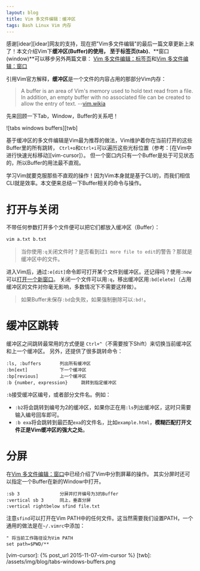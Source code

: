 ```yaml
---
layout: blog
title: Vim 多文件编辑：缓冲区
tags: Bash Linux Vim 内存
---
```


感谢[idear][idear]网友的支持，现在把"Vim多文件编辑"的最后一篇文章更新上来了！本文介绍Vim下**缓冲区(Buffer)**的使用，
至于**标签页(tab)**、**窗口(window)**可以移步另外两篇文章： 
[Vim 多文件编辑：标签页][vim-tabpage]和[Vim 多文件编辑：窗口][vim-window]

引用Vim官方解释，**缓冲区**是一个文件的内容占用的那部分Vim内存：

> A buffer is an area of Vim's memory used to hold text read from a file. In addition, an empty buffer with no associated file can be created to allow the entry of text. --[vim.wikia][vim-buffer]

先来回顾一下Tab，Window，Buffer的关系吧！

![tabs windows buffers][twb]

基于缓冲区的多文件编辑是Vim最为推荐的做法，Vim维护着你在当前打开的这些Buffer里的所有跳转，
`Ctrl+o`和`Ctrl+i`可以遍历这些光标位置（参考：[在Vim中进行快速光标移动][vim-cursor]）。
但一个窗口内只有一个Buffer是处于可见状态的，所以Buffer的用法最不直观。

学习Vim就要克服那些不直观的操作！因为Vim本身就是基于CLI的，而我们相信CLI就是效率。本文便来总结一下Buffer相关的命令与操作。

<!--more-->

# 打开与关闭

不带任何参数打开多个文件便可以把它们都放入缓冲区（Buffer）：

```bash
vim a.txt b.txt
```

> 当你使用`:q`关闭文件时？是否看到过`1 more file to edit`的警告？那就是缓冲区中的文件。

进入Vim后，通过`:e[dit]`命令即可打开某个文件到缓冲区。还记得吗？使用`:new`可以[打开一个新窗口][vim-window]。
关闭一个文件可以用`:q`，移出缓冲区用`:bd[elete]`（占用缓冲区的文件对你毫无影响，多数情况下不需要这样做）。

> 如果Buffer未保存`:bd`会失败，如果强制删除可以`:bd!`。

# 缓冲区跳转

缓冲区之间跳转最常用的方式便是 `Ctrl+^`（不需要按下Shift）来切换当前缓冲区和上一个缓冲区。
另外，还提供了很多跳转命令：

```
:ls, :buffers       列出所有缓冲区
:bn[ext]            下一个缓冲区
:bp[revious]        上一个缓冲区
:b {number, expression}     跳转到指定缓冲区
```

`:b`接受缓冲区编号，或者部分文件名。例如：

* `:b2`将会跳转到编号为2的缓冲区，如果你正在用`:ls`列出缓冲区，这时只需要输入编号回车即可。
* `:b exa`将会跳转到最匹配`exa`的文件名，比如`example.html`，**模糊匹配打开文件正是Vim缓冲区的强大之处**。

# 分屏

在[Vim 多文件编辑：窗口][vim-window]中已经介绍了Vim中分割屏幕的操作。
其实分屏时还可以指定一个Buffer在新的Window中打开。

```
:sb 3               分屏并打开编号为3的Buffer
:vertical sb 3      同上，垂直分屏
:vertical rightbelow sfind file.txt
```

注意`sfind`可以打开在Vim PATH中的任何文件。这当然需要我们设置PATH，一个通用的做法是在`~/.vimrc`中添加：

```vim
" 将当前工作路径设为Vim PATH
set path=$PWD/**
```

[vim-window]: /2015/11/14/vim-window.html
[vim-tabpage]: /2015/11/12/vim-tabpage.html
[vim-buffer]: http://vim.wikia.com/wiki/Buffers
[vim-cursor]: {% post_url 2015-11-07-vim-cursor %}
[twb]: /assets/img/blog/tabs-windows-buffers.png
